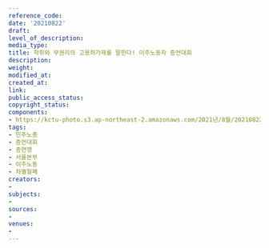 ```yaml
---
reference_code: 
date: '20210822'
draft: 
level_of_description: 
media_type: 
title: 착취와 무권리의 고용허가제를 말한다! 이주노동자 증언대회
description: 
weight: 
modified_at: 
created_at: 
link: 
public_access_status: 
copyright_status: 
components:
- https://kctu-photo.s3.ap-northeast-2.amazonaws.com/2021년/8월/20210822-착취와+무권리의+고용허가제를+말한다!+이주노동자+증언대회_민주노총_증언대회_총연맹_서울본부_이주노동_차별철폐/_1D20227.jpg
tags:
- 민주노총
- 증언대회
- 총연맹
- 서울본부
- 이주노동
- 차별철폐
creators:
- 
subjects:
- 
sources:
- 
venues:
- 
---
```

